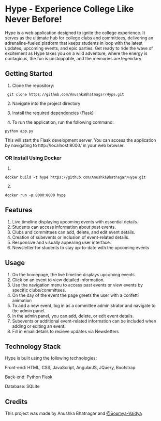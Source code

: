 # Hype - Experience College Like Never Before!

Hype is a web application designed to ignite the college experience. It serves as the ultimate hub for college clubs and committees, delivering an adrenaline-fueled platform that keeps students in loop with the latest updates, upcoming events, and epic parties. Get ready to ride the wave of excitement as Hype takes you on a wild adventure, where the energy is contagious, the fun is unstoppable, and the memories are legendary.

## Getting Started


1. Clone the repository:
```
 git clone https://github.com/AnushkaBhatnagar/Hype.git
```

2. Navigate into the project directory
3. Install the required dependencies (Flask)

4. To run the application, run the following command:
```
python app.py
```

This will start the Flask development server. You can access the application by navigating to http://localhost:8000/ in your web browser.

### OR Install Using Docker

1. 
```
docker build -t hype https://github.com/AnushkaBhatnagar/Hype.git
```

2.
```
docker run -p 8000:8000 hype
```



## Features

1. Live timeline displaying upcoming events with essential details.
2. Students can access information about past events.
3. Clubs and committees can add, delete, and edit event details.
4. Creation of subevents or inclusion of event-related details.
5. Responsive and visually appealing user interface.
6. Newsletter for students to stay up-to-date with the upcoming events


## Usage
1. On the homepage, the live timeline displays upcoming events.
2. Click on an event to view detailed information.
3. Use the navigation menu to access past events or view events by specific clubs/committees.
4. On the day of the event the page greets the user with a confetti animation
5. To add a new event, log in as a committee administrator and navigate to the admin panel.
6. In the admin panel, you can add, delete, or edit event details. 
7. Subevents or additional event-related information can be included when adding or editing an event.
8. Fill in email details to recieve updates via Newsletters

## Technology Stack
Hype is built using the following technologies:

Front-end: HTML, CSS, JavaScript, AngularJS, JQuery, Bootstrap

Back-end: Python Flask

Database: SQLite

## Credits

This project was made by Anushka Bhatnagar and [@Soumya-Vaidya](https://github.com/Soumya-Vaidya)
